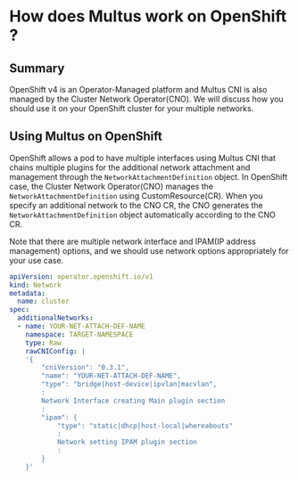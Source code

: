 # How does Multus work on OpenShift ?

## Summary

OpenShift v4 is an Operator-Managed platform and Multus CNI is also managed by the Cluster Network Operator(CNO).
We will discuss how you should use it on your OpenShift cluster for your multiple networks.

## Using Multus on OpenShift

OpenShift allows a pod to have multiple interfaces using Multus CNI that chains multiple plugins for the additional network attachment and management through the `NetworkAttachmentDefinition` object. In OpenShift case, the Cluster Network Operator(CNO) manages the `NetworkAttachmentDefinition` using CustomResource(CR).
When you specify an additional network to the CNO CR, the CNO generates the `NetworkAttachmentDefinition` object automatically according to the CNO CR.

Note that there are multiple network interface and IPAM(IP address management) options, and we should use network options appropriately for your use case.

```yaml
apiVersion: operator.openshift.io/v1
kind: Network
metadata:
  name: cluster
spec:
  additionalNetworks:
  - name: YOUR-NET-ATTACH-DEF-NAME
    namespace: TARGET-NAMESPACE
    type: Raw
    rawCNIConfig: |
    '{
        "cniVersion": "0.3.1",
        "name": "YOUR-NET-ATTACH-DEF-NAME",
        "type": "bridge|host-device|ipvlan|macvlan",
        :
        Network Interface creating Main plugin section
        :
        "ipam": {
            "type": "static|dhcp|host-local|whereabouts"
            :
            Network setting IPAM plugin section
            :
        }
    }'
```
